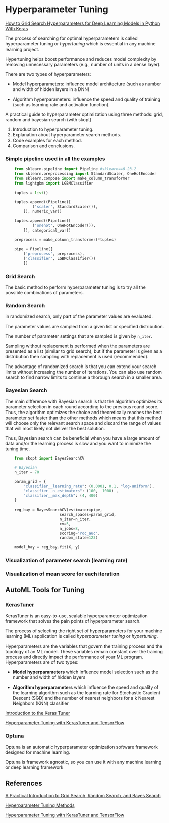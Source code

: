 # Hyperparameter Tuning

[How to Grid Search Hyperparameters for Deep Learning Models in Python With Keras](https://machinelearningmastery.com/grid-search-hyperparameters-deep-learning-models-python-keras/)


The process of searching for optimal hyperparameters is called hyperparameter tuning or _hypertuning_ which is essential in any machine learning project. 

Hypertuning helps boost performance and reduces model complexity by removing unnecessary parameters (e.g., number of units in a dense layer).

There are two types of hyperparameters:

- Model hyperparameters: influence model architecture (such as number and width of hidden layers in a DNN)

- Algorithm hyperparameters: influence the speed and quality of training (such as learning rate and activation function).


A practical guide to hyperparameter optimization using three methods: grid, random and bayesian search (with skopt)

1. Introduction to hyperparameter tuning.
2. Explanation about hyperparameter search methods.
3. Code examples for each method.
4. Comparison and conclusions.

### Simple pipeline used in all the examples

```py
    from sklearn.pipeline import Pipeline #sklearn==0.23.2
    from sklearn.preprocessing import StandardScaler, OneHotEncoder
    from sklearn.compose import make_column_transformer
    from lightgbm import LGBMClassifier
    
    tuples = list()
    
    tuples.append((Pipeline([
            ('scaler', StandardScaler()),
        ]), numeric_var))
    
    tuples.append((Pipeline([
            ('onehot', OneHotEncoder()),
        ]), categorical_var))
    
    preprocess = make_column_transformer(*tuples)
    
    pipe = Pipeline([
        ('preprocess', preprocess),
        ('classifier', LGBMClassifier())
        ])
```


### Grid Search

The basic method to perform hyperparameter tuning is to try all the possible combinations of parameters.

### Random Search

in randomized search, only part of the parameter values are evaluated. 

The parameter values are sampled from a given list or specified distribution. 

The number of parameter settings that are sampled is given by `n_iter`. 

Sampling without replacement is performed when the parameters are presented as a list (similar to grid search), but if the parameter is given as a distribution then sampling with replacement is used (recommended).

The advantage of randomized search is that you can extend your search limits without increasing the number of iterations. You can also use random search to find narrow limits to continue a thorough search in a smaller area.

### Bayesian Search

The main difference with Bayesian search is that the algorithm optimizes its parameter selection in each round according to the previous round score. Thus, the algorithm optimizes the choice and theoretically reaches the best parameter set faster than the other methods which means that this method will choose only the relevant search space and discard the range of values that will most likely not deliver the best solution. 

Thus, Bayesian search can be beneficial when you have a large amount of data and/or the learning process is slow and you want to minimize the tuning time.

```py
    from skopt import BayesSearchCV
    
    # Bayesian
    n_iter = 70
    
    param_grid = {
        "classifier__learning_rate": (0.0001, 0.1, "log-uniform"),
        "classifier__n_estimators": (100,  1000) ,
        "classifier__max_depth": (4, 400) 
    }
    
    reg_bay = BayesSearchCV(estimator=pipe,
                        search_spaces=param_grid,
                        n_iter=n_iter,
                        cv=5,
                        n_jobs=8,
                        scoring='roc_auc',
                        random_state=123)
    
    model_bay = reg_bay.fit(X, y)
```


### Visualization of parameter search (learning rate)

### Visualization of mean score for each iteration



## AutoML Tools for Tuning

### [KerasTuner](https://keras.io/keras_tuner/)

KerasTuner is an easy-to-use, scalable hyperparameter optimization framework that solves the pain points of hyperparameter search. 

The process of selecting the right set of hyperparameters for your machine learning (ML) application is called _hyperparameter tuning_ or _hypertuning_.

Hyperparameters are the variables that govern the training process and the topology of an ML model. These variables remain constant over the training process and directly impact the performance of your ML program. Hyperparameters are of two types:

- **Model hyperparameters** which influence model selection such as the number and width of hidden layers

- **Algorithm hyperparameters** which influence the speed and quality of the learning algorithm such as the learning rate for Stochastic Gradient Descent (SGD) and the number of nearest neighbors for a k Nearest Neighbors (KNN) classifier

[Introduction to the Keras Tuner](https://www.tensorflow.org/tutorials/keras/keras_tuner)

[Hyperparameter Tuning with KerasTuner and TensorFlow](https://towardsdatascience.com/hyperparameter-tuning-with-kerastuner-and-tensorflow-c4a4d690b31a)


### Optuna

Optuna is an automatic hyperparameter optimization software framework designed for machine learning. 

Optuna is framework agnostic, so you can use it with any machine learning or deep learning framework



## References

[A Practical Introduction to Grid Search, Random Search, and Bayes Search](https://towardsdatascience.com/a-practical-introduction-to-grid-search-random-search-and-bayes-search-d5580b1d941d)

[Hyperparameter Tuning Methods](https://towardsdatascience.com/bayesian-optimization-for-hyperparameter-tuning-how-and-why-655b0ee0b399)

[Hyperparameter Tuning with KerasTuner and TensorFlow](https://towardsdatascience.com/hyperparameter-tuning-with-kerastuner-and-tensorflow-c4a4d690b31a)
